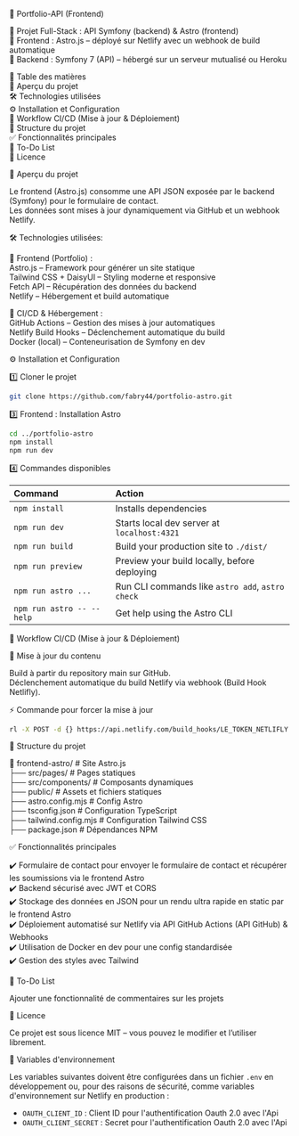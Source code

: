 📌 Portfolio-API (Frontend)

📂 Projet Full-Stack : API Symfony (backend) & Astro (frontend)  
🔗 Frontend : Astro.js – déployé sur Netlify avec un webhook de build automatique  
🔗 Backend : Symfony 7 (API) – hébergé sur un serveur mutualisé ou Heroku  

📖 Table des matières  
🚀 Aperçu du projet  
🛠️ Technologies utilisées  
⚙️ Installation et Configuration  
🔄 Workflow CI/CD (Mise à jour & Déploiement)  
📂 Structure du projet  
✅ Fonctionnalités principales  
📌 To-Do List  
📜 Licence  

🚀 Aperçu du projet  

Le frontend (Astro.js) consomme une API JSON exposée par le backend (Symfony) pour le formulaire de contact.  
Les données sont mises à jour dynamiquement via GitHub et un webhook Netlify.  

🛠️ Technologies utilisées:  

🔹 Frontend (Portfolio) :  
Astro.js – Framework pour générer un site statique  
Tailwind CSS + DaisyUI – Styling moderne et responsive  
Fetch API – Récupération des données du backend  
Netlify – Hébergement et build automatique  

🔹 CI/CD & Hébergement :  
GitHub Actions – Gestion des mises à jour automatiques  
Netlify Build Hooks – Déclenchement automatique du build  
Docker (local) – Conteneurisation de Symfony en dev  

⚙️ Installation et Configuration  

1️⃣ Cloner le projet  

```sh
git clone https://github.com/fabry44/portfolio-astro.git
```  

3️⃣ Frontend : Installation Astro  

```sh
cd ../portfolio-astro
npm install
npm run dev
```  

4️⃣ Commandes disponibles  

| Command                   | Action                                           |  
| :------------------------ | :----------------------------------------------- |  
| `npm install`             | Installs dependencies                            |  
| `npm run dev`             | Starts local dev server at `localhost:4321`      |  
| `npm run build`           | Build your production site to `./dist/`          |  
| `npm run preview`         | Preview your build locally, before deploying     |  
| `npm run astro ...`       | Run CLI commands like `astro add`, `astro check` |  
| `npm run astro -- --help` | Get help using the Astro CLI                     |  

🔄 Workflow CI/CD (Mise à jour & Déploiement)  

🚀 Mise à jour du contenu  

Build à partir du repository main sur GitHub.  
Déclenchement automatique du build Netlify via webhook (Build Hook Netlifly).  

⚡ Commande pour forcer la mise à jour  

```sh
rl -X POST -d {} https://api.netlify.com/build_hooks/LE_TOKEN_NETLIFLY
```  

📂 Structure du projet  

📁 frontend-astro/          # Site Astro.js  
├── src/pages/              # Pages statiques  
├── src/components/         # Composants dynamiques  
├── public/                 # Assets et fichiers statiques  
├── astro.config.mjs        # Config Astro  
├── tsconfig.json           # Configuration TypeScript  
├── tailwind.config.mjs     # Configuration Tailwind CSS  
├── package.json            # Dépendances NPM  

✅ Fonctionnalités principales  

✔️ Formulaire de contact pour envoyer le formulaire de contact et récupérer les soumissions via le frontend Astro  
✔️ Backend sécurisé avec JWT et CORS  
✔️ Stockage des données en JSON pour un rendu ultra rapide en static par le frontend Astro  
✔️ Déploiement automatisé sur Netlify via API GitHub Actions (API GitHub) & Webhooks  
✔️ Utilisation de Docker en dev pour une config standardisée  
✔️ Gestion des styles avec Tailwind  

📌 To-Do List  

Ajouter une fonctionnalité de commentaires sur les projets  

📜 Licence  

Ce projet est sous licence MIT – vous pouvez le modifier et l’utiliser librement.  

🔐 Variables d'environnement  

Les variables suivantes doivent être configurées dans un fichier `.env` en développement ou, pour des raisons de sécurité, comme variables d'environnement sur Netlify en production :  

- `OAUTH_CLIENT_ID` : Client ID pour l'authentification Oauth 2.0 avec l'Api 
- `OAUTH_CLIENT_SECRET` : Secret pour l'authentification Oauth 2.0 avec l'Api 


